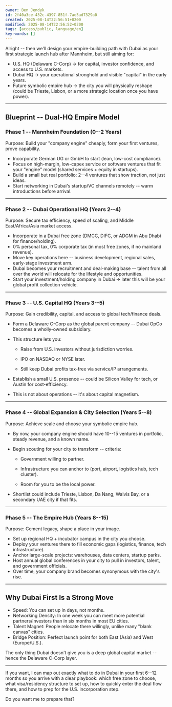 ```yaml
---
owner: Ben Jendyk
id: 2f40a3ce-432c-4397-851f-7ae5ad7329a0
created: 2025-08-14T22:56:51+0200
modified: 2025-08-14T22:56:52+0200
tags: [access/public, language/en]
key-words: []
---
```


Alright -- then we'll design your empire-building path with Dubai as your first strategic launch hub after Mannheim, but still aiming for:
- U.S. HQ (Delaware C-Corp) → for capital, investor confidence, and access to U.S. markets.
- Dubai HQ → your operational stronghold and visible "capital" in the early years.
- Future symbolic empire hub → the city you will physically reshape (could be Trieste, Lisbon, or a more strategic location once you have power).
* * *

## Blueprint -- Dual-HQ Empire Model

  

### Phase 1 -- Mannheim Foundation (0--2 Years)

  

Purpose: Build your "company engine" cheaply, form your first ventures, prove capability.

- Incorporate German UG or GmbH to start (lean, low-cost compliance).
- Focus on high-margin, low-capex service or software ventures that fit your "engine" model (shared services + equity in startups).
- Build a small but real portfolio: 2--4 ventures that show traction, not just ideas.
- Start networking in Dubai's startup/VC channels remotely -- warm introductions before arrival.
* * *

### Phase 2 -- Dubai Operational HQ (Years 2--4)

  

Purpose: Secure tax efficiency, speed of scaling, and Middle East/Africa/Asia market access.

- Incorporate in a Dubai free zone (DMCC, DIFC, or ADGM in Abu Dhabi for finance/holding).
- 0% personal tax, 0% corporate tax (in most free zones, if no mainland revenue).
- Move key operations here -- business development, regional sales, early-stage investment arm.
- Dubai becomes your recruitment and deal-making base -- talent from all over the world will relocate for the lifestyle and opportunities.
- Start your investment/holding company in Dubai → later this will be your global profit collection vehicle.
* * *

### Phase 3 -- U.S. Capital HQ (Years 3--5)

  

Purpose: Gain credibility, capital, and access to global tech/finance deals.

- Form a Delaware C-Corp as the global parent company -- Dubai OpCo becomes a wholly-owned subsidiary.
- This structure lets you:

    - Raise from U.S. investors without jurisdiction worries.

    - IPO on NASDAQ or NYSE later.

    - Still keep Dubai profits tax-free via service/IP arrangements.
- Establish a small U.S. presence -- could be Silicon Valley for tech, or Austin for cost-efficiency.
- This is not about operations -- it's about capital magnetism.
* * *

### Phase 4 -- Global Expansion & City Selection (Years 5--8)

  

Purpose: Achieve scale and choose your symbolic empire hub.

- By now, your company engine should have 10--15 ventures in portfolio, steady revenue, and a known name.
- Begin scouting for your city to transform -- criteria:

    - Government willing to partner.

    - Infrastructure you can anchor to (port, airport, logistics hub, tech cluster).

    - Room for you to be the local power.
- Shortlist could include Trieste, Lisbon, Da Nang, Walvis Bay, or a secondary UAE city if that fits.
* * *

### Phase 5 -- The Empire Hub (Years 8--15)

  

Purpose: Cement legacy, shape a place in your image.

- Set up regional HQ + incubator campus in the city you choose.
- Deploy your ventures there to fill economic gaps (logistics, finance, tech infrastructure).
- Anchor large-scale projects: warehouses, data centers, startup parks.
- Host annual global conferences in your city to pull in investors, talent, and government officials.
- Over time, your company brand becomes synonymous with the city's rise.
* * *

## Why Dubai First Is a Strong Move

- Speed: You can set up in days, not months.
- Networking Density: In one week you can meet more potential partners/investors than in six months in most EU cities.
- Talent Magnet: People relocate there willingly, unlike many "blank canvas" cities.
- Bridge Position: Perfect launch point for both East (Asia) and West (Europe/U.S.).

  

The only thing Dubai doesn't give you is a deep global capital market -- hence the Delaware C-Corp layer.
* * *

If you want, I can map out exactly what to do in Dubai in your first 6--12 months so you arrive with a clear playbook: which free zone to choose, what visa/residency structure to set up, how to quickly enter the deal flow there, and how to prep for the U.S. incorporation step.

  

Do you want me to prepare that?